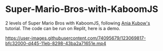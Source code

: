 # Super-Mario-Bros-with-KaboomJS
2 levels of Super Mario Bros with KaboomJS, following [Ania Kubow's](https://youtu.be/4OaHB0JbJDI) tutorial. The code can be run on Replit, here is a demo.

https://user-images.githubusercontent.com/74095679/123069817-bfc32000-d445-11eb-8298-43ba2a71651e.mp4


